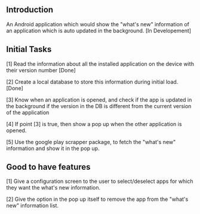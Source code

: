 ## Introduction
An Android application which would show the "what's new" information of an application which is auto updated in the background. [In Developement]

## Initial Tasks 

[1] Read the information about all the installed application on the device with their version number [Done]

[2] Create a local database to store this information during initial load. [Done]

[3] Know when an application is opened, and check if the app is updated in the background if the version in the DB is different from the current version of the application

[4] If point [3] is true, then show a pop up when the other application is opened.

[5] Use the google play scrapper package, to fetch the "what's new" information and show it in the pop up.


## Good to have features 

[1] Give a configuration screen to the user to select/deselect apps for which they want the what's new information.

[2] Give the option in the pop up itself to remove the app from the "what's new" information list.
